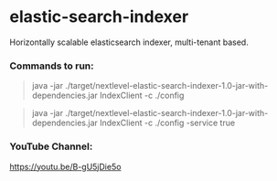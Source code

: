 # elastic-search-indexer
Horizontally scalable elasticsearch indexer, multi-tenant based.

### Commands to run:
> java -jar ./target/nextlevel-elastic-search-indexer-1.0-jar-with-dependencies.jar IndexClient -c ./config

> java -jar ./target/nextlevel-elastic-search-indexer-1.0-jar-with-dependencies.jar IndexClient -c ./config -service true


### YouTube Channel:
https://youtu.be/B-gU5jDie5o
